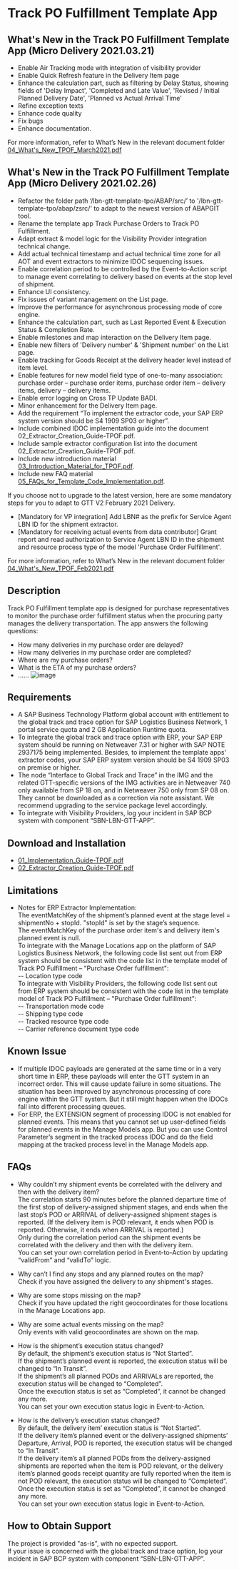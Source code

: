 # Track PO Fulfillment Template App

## What's New in the Track PO Fulfillment Template App (Micro Delivery 2021.03.21)
* Enable Air Tracking mode with integration of visibility provider
* Enable Quick Refresh feature in the Delivery Item page
* Enhance the calculation part, such as filtering by Delay Status, showing fields of 'Delay Impact', 'Completed and Late Value', 'Revised / Initial Planned Delivery Date', 'Planned vs Actual Arrival Time'
* Refine exception texts
* Enhance code quality
* Fix bugs
* Enhance documentation.</br>

For more information, refer to What’s New in the relevant document folder [04_What's_New_TPOF_March2021.pdf](https://github.com/SAP-samples/logistics-business-network-gtt-samples/blob/master/lbn-gtt-template-tpo/Documents/04_What's_New_TPOF_March2021.pdf) </br>

## What's New in the Track PO Fulfillment Template App (Micro Delivery 2021.02.26)
*	Refactor the folder path ‘/lbn-gtt-template-tpo/ABAP/src/’ to '/lbn-gtt-template-tpo/abap/zsrc/' to adapt to the newest version of ABAPGIT tool.
*	Rename the template app Track Purchase Orders to Track PO Fulfillment.
*	Adapt extract & model logic for the Visibility Provider integration technical change.
*	Add actual technical timestamp and actual technical time zone for all AOT and event extractors to minimize IDOC sequencing issues.
* Enable correlation period to be controlled by the Event-to-Action script to manage event correlating to delivery based on events at the stop level of shipment.
* Enhance UI consistency.
* Fix issues of variant management on the List page.
* Improve the performance for asynchronous processing mode of core engine.
* Enhance the calculation part, such as Last Reported Event & Execution Status & Completion Rate.
* Enable milestones and map interaction on the Delivery Item page.
* Enable new filters of 'Delivery number' & 'Shipment number' on the List page.
* Enable tracking for Goods Receipt at the delivery header level instead of item level.
* Enable features for new model field type of one-to-many association: purchase order – purchase order items, purchase order item – delivery items, delivery – delivery items.
* Enable error logging on Cross TP Update BADI.
* Minor enhancement for the Delivery Item page.
*	Add the requirement “To implement the extractor code, your SAP ERP system version should be S4 1909 SP03 or higher”.
* Include combined IDOC implementation guide into the document 02_Extractor_Creation_Guide-TPOF.pdf.
* Include sample extractor configuration list into the document 02_Extractor_Creation_Guide-TPOF.pdf.
* Include new introduction material [03_Introduction_Material_for_TPOF.pdf](https://github.com/SAP-samples/logistics-business-network-gtt-samples/blob/master/lbn-gtt-template-tpo/Documents/03_Introduction_Material_for_TPOF.pdf).
* Include new FAQ material [05_FAQs_for_Template_Code_Implementation.pdf](https://github.com/SAP-samples/logistics-business-network-gtt-samples/blob/master/lbn-gtt-template-tpo/Documents/05_FAQs_for_Template_Code_Implementation.pdf).</br>

If you choose not to upgrade to the latest version, here are some mandatory steps for you to adapt to GTT V2 February 2021 Delivery.</br>
*	[Mandatory for VP integration] Add LBN# as the prefix for Service Agent LBN ID for the shipment extractor.
*	[Mandatory for receiving actual events from data contributor] Grant report and read authorization to Service Agent LBN ID in the shipment and resource process type of the model 'Purchase Order Fulfillment'.</br>

For more information, refer to What’s New in the relevant document folder [04_What's_New_TPOF_Feb2021.pdf](https://github.com/SAP-samples/logistics-business-network-gtt-samples/blob/master/lbn-gtt-template-tpo/Documents/04_What's_New_TPOF_Feb2021.pdf) </br>


## Description
Track PO Fulfillment template app is designed for purchase representatives to monitor the purchase order fulfillment status when the procuring party manages the delivery transportation. The app answers the following questions:
* How many deliveries in my purchase order are delayed?
* How many deliveries in my purchase order are completed?
* Where are my purchase orders?
* What is the ETA of my purchase orders?
* ……
![image](https://github.com/SAP-samples/logistics-business-network-gtt-samples/blob/master/lbn-gtt-template-tpo/Documents/screenshot.png)

## Requirements
* A SAP Business Technology Platform global account with entitlement to the global track and trace option for SAP Logistics Business Network, 1 portal service quota and 2 GB Application Runtime quota.
* To integrate the global track and trace option with ERP, your SAP ERP system should be running on Netweaver 7.31 or higher with SAP NOTE 2937175 being implemented. Besides, to implement the template apps' extractor codes, your SAP ERP system version should be S4 1909 SP03 on premise or higher.
* The node “Interface to Global Track and Trace” in the IMG and the related GTT-specific versions of the IMG activities are in Netweaver 740 only available from SP 18 on, and in Netweaver 750 only from SP 08 on. They cannot be downloaded as a correction via note assistant. We recommend upgrading to the service package level accordingly.
* To integrate with Visibility Providers, log your incident in SAP BCP system with component “SBN-LBN-GTT-APP”.

## Download and Installation
* [01_Implementation_Guide-TPOF.pdf](https://github.com/SAP-samples/logistics-business-network-gtt-samples/blob/master/lbn-gtt-template-tpo/Documents/01_Implementation_Guide-TPOF.pdf) 
* [02_Extractor_Creation_Guide-TPOF.pdf](https://github.com/SAP-samples/logistics-business-network-gtt-samples/blob/master/lbn-gtt-template-tpo/Documents/02_Extractor_Creation_Guide-TPOF.pdf)

## Limitations
* Notes for ERP Extractor Implementation:</br>
The eventMatchKey of the shipment’s planned event at the stage level = shipmentNo + stopId. "stopId" is set by the stage’s sequence.</br>
The eventMatchKey of the purchase order item's and delivery item's planned event is null.</br>
To integrate with the Manage Locations app on the platform of SAP Logistics Business Network, the following code list sent out from ERP system should be consistent with the code list in the template model of Track PO Fulfillment – "Purchase Order fulfillment":</br>
  -- Location type code</br>
To integrate with Visibility Providers, the following code list sent out from ERP system should be consistent with the code list in the template model of Track PO Fulfillment – "Purchase Order fulfillment":</br>
  -- Transportation mode code</br>
  -- Shipping type code</br>
  -- Tracked resource type code</br>
  -- Carrier reference document type code</br>

## Known Issue
* If multiple IDOC payloads are generated at the same time or in a very short time in ERP, these payloads will enter the GTT system in an incorrect order. This will cause update failure in some situations. The situation has been improved by asynchronous processing of core engine within the GTT system. But it still might happen when the IDOCs fall into different processing queues.
* For ERP, the EXTENSION segment of processing IDOC is not enabled for planned events. This means that you cannot set up user-defined fields for planned events in the Manage Models app. But you can use Control Parameter’s segment in the tracked process IDOC and do the field mapping at the tracked process level in the Manage Models app.

## FAQs
* Why couldn’t my shipment events be correlated with the delivery and then with the delivery item?</br>
The correlation starts 90 minutes before the planned departure time of the first stop of delivery-assigned shipment stages, and ends when the last stop’s POD or ARRIVAL of delivery-assigned shipment stages is reported. (If the delivery item is POD relevant, it ends when POD is reported. Otherwise, it ends when ARRIVAL is reported.)</br>
Only during the correlation period can the shipment events be correlated with the delivery and then with the delivery item.</br>
You can set your own correlation period in Event-to-Action by updating “validFrom” and “validTo” logic.</br>

* Why can’t I find any stops and any planned routes on the map?</br>
Check if you have assigned the delivery to any shipment's stages.</br>

* Why are some stops missing on the map?</br>
Check if you have updated the right geocoordinates for those locations in the Manage Locations app.</br>

* Why are some actual events missing on the map?</br>
Only events with valid geocoordinates are shown on the map.</br>

* How is the shipment’s execution status changed?</br>
By default, the shipment’s execution status is “Not Started”.</br>
If the shipment’s planned event is reported, the execution status will be changed to “In Transit”.</br>
If the shipment’s all planned PODs and ARRIVALs are reported, the execution status will be changed to “Completed”.</br>
Once the execution status is set as “Completed”, it cannot be changed any more.</br>
You can set your own execution status logic in Event-to-Action.</br>

* How is the delivery’s execution status changed?</br>
By default, the delivery item’ execution status is “Not Started”.</br>
If the delivery item’s planned event or the delivery-assigned shipments’ Departure, Arrival, POD is reported, the execution status will be changed to “In Transit”.</br>
If the delivery item’s all planned PODs from the delivery-assigned shipments are reported when the item is POD relevant, or the delivery item’s planned goods receipt quantity are fully reported when the item is not POD relevant, the execution status will be changed to “Completed”. </br>
Once the execution status is set as “Completed”, it cannot be changed any more. </br>
You can set your own execution status logic in Event-to-Action. </br>
 
## How to Obtain Support
The project is provided "as-is", with no expected support. </br>
If your issue is concerned with the global track and trace option, log your incident in SAP BCP system with component “SBN-LBN-GTT-APP”.</br>
